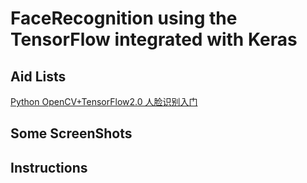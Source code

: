 # FaceRecognition using the TensorFlow integrated with Keras
## Aid Lists
[Python OpenCV+TensorFlow2.0 人脸识别入门](https://blog.csdn.net/qq_41495871/article/details/102886182)

## Some ScreenShots

## Instructions
